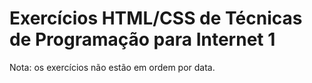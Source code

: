# Exercícios HTML/CSS de Técnicas de Programação para Internet 1

Nota: os exercícios não estão em ordem por data.